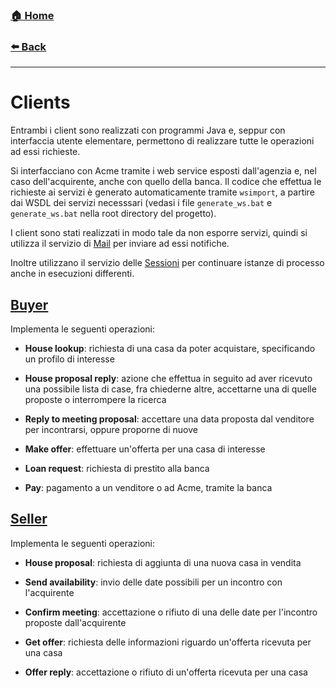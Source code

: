 ### [**🏠 Home**](/README.md)

###  [**⬅️ Back**](acme-agency.md)
-----
# Clients

Entrambi i client sono realizzati con programmi Java e, seppur con interfaccia utente elementare, permettono di realizzare
tutte le operazioni ad essi richieste.

Si interfacciano con Acme tramite i web service esposti dall'agenzia e, nel caso dell'acquirente, anche con quello della banca.
Il codice che effettua le richieste ai servizi è generato automaticamente tramite `wsimport`, a partire dai WSDL dei servizi
necesssari (vedasi i file `generate_ws.bat` e `generate_ws.bat` nella root directory del progetto).

I client sono stati realizzati in modo tale da non esporre servizi, quindi si utilizza il servizio di 
[Mail](/external_services.md) per inviare ad essi notifiche. 

Inoltre utilizzano il servizio delle [Sessioni](/external_services.md) per continuare istanze di processo
anche in esecuzioni differenti.

## [Buyer](https://github.com/loopingdoge/acme-agency/blob/master/src/java-buyer)

Implementa le seguenti operazioni:

* **House lookup**: richiesta di una casa da poter acquistare, specificando un profilo di interesse

* **House proposal reply**: azione che effettua in seguito ad aver ricevuto una possibile lista di case, fra chiederne altre,
accettarne una di quelle proposte o interrompere la ricerca

* **Reply to meeting proposal**: accettare una data proposta dal venditore per incontrarsi, oppure proporne di nuove

* **Make offer**: effettuare un'offerta per una casa di interesse

* **Loan request**: richiesta di prestito alla banca

* **Pay**: pagamento a un venditore o ad Acme, tramite la banca

## [Seller](https://github.com/loopingdoge/acme-agency/blob/master/src/java-seller)

Implementa le seguenti operazioni:

* **House proposal**: richiesta di aggiunta di una nuova casa in vendita

* **Send availability**: invio delle date possibili per un incontro con l'acquirente

* **Confirm meeting**: accettazione o rifiuto di una delle date per l'incontro proposte dall'acquirente

* **Get offer**: richiesta delle informazioni riguardo un'offerta ricevuta per una casa

* **Offer reply**: accettazione o rifiuto di un'offerta ricevuta per una casa
